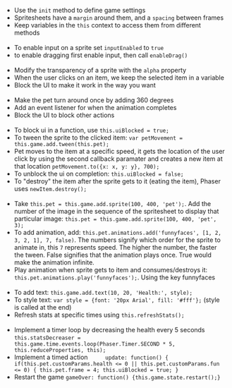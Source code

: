 - Use the `init` method to define game settings
- Spritesheets have a `margin` around them, and a `spacing` between frames
- Keep variables in the `this` context to access them from different methods
<br><br>
- To enable input on a sprite set `inputEnabled` to `true`
- to enable dragging first enable input, then call `enableDrag()`
<br><br>
- Modify the transparency of a sprite with the `alpha` property
- When the user clicks on an item, we keep the selected item in a variable
- Block the UI to make it work in the way you want
<br><br>
- Make the pet turn around once by adding 360 degrees
- Add an event listener for when the animation completes
- Block the UI to block other actions
<br><br>
- To block ui in a function, use `this.uiBlocked = true;`
- To tween the sprite to the clicked item: `var petMovement = this.game.add.tween(this.pet);`
- Pet moves to the item at a specific speed, it gets the location of the user click by using the second callback paramater and creates a new item at that location `petMovement.to({x: x, y: y}, 700);`
- To unblock the ui on completion: `this.uiBlocked = false;`
- To "destroy" the item after the sprite gets to it (eating the item), Phaser uses `newItem.destroy();`
<br><br>
- Take `this.pet = this.game.add.sprite(100, 400, 'pet');`. Add the number of the image in the sequence of the spritesheet to display that particular image: `this.pet = this.game.add.sprite(100, 400, 'pet', 3);`
- To add animation, add: `this.pet.animations.add('funnyfaces', [1, 2, 3, 2, 1], 7, false)`. The numbers signify which order for the sprite to animate in, this `7` represents speed. The higher the number, the faster the tween. False signifies that the animation plays once. True would make the animation infinite.
- Play animation when sprite gets to item and consumes/destroys it: `this.pet.animations.play('funnyfaces');`. Using the key funnyfaces
<br><br>
- To add text: `this.game.add.text(10, 20, 'Health:', style);`
- To style text: `var style = {font: '20px Arial', fill: '#fff'};` (style is called at the end)
- Refresh stats at specific times using `this.refreshStats();`
<br><br>
- Implement a timer loop by decreasing the health every 5 seconds `this.statsDecreaser = this.game.time.events.loop(Phaser.Timer.SECOND * 5, this.reduceProperties, this);`
- Implement a timed action `    
update: function() {
if(this.pet.customParams.health <= 0 || this.pet.customParams.fun <= 0) {
this.pet.frame = 4;
this.uiBlocked = true;
}`
- Restart the game `gameOver: function() {this.game.state.restart();}`
